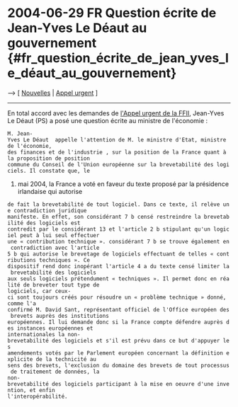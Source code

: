 # 2004-06-29 FR Question écrite de Jean-Yves Le Déaut au gouvernement {#fr_question_écrite_de_jean_yves_le_déaut_au_gouvernement}

\--\> \[ [ Nouvelles](SwpatcninoFr "wikilink") \| [ Appel
urgent](LtrCons0406Fr "wikilink") \]

------------------------------------------------------------------------

En total accord avec les demandes de [ l\'Appel urgent de la
FFII](LtrCons0406Fr "wikilink"), Jean-Yves Le Déaut (PS) a posé une
question écrite au ministre de l\'économie :

`M. Jean-Yves Le Déaut  appelle l'attention de M. le ministre d'Etat, ministre de l'économie,`\
`des finances et de l'industrie , sur la position de la France quant à la proposition de position`\
`commune du Conseil de l'Union européenne sur la brevetabilité des logiciels. Il constate que, le`

1.  mai 2004, la France a voté en faveur du texte proposé par la
    présidence irlandaise qui autorise

`de fait la brevetabilité de tout logiciel. Dans ce texte, il relève une contradiction juridique`\
`manifeste. En effet, son considérant 7 b censé restreindre la brevetabilité des logiciels est`\
`contredit par le considérant 13 et l'article 2 b stipulant qu'un logiciel peut à lui seul effectuer`\
`une « contribution technique ». considérant 7 b se trouve également en contradiction avec l'article`\
`5 b qui autorise le brevetage de logiciels effectuant de telles « contributions techniques ». Ce`\
`dispositif rend donc inopérant l'article 4 a du texte censé limiter la brevetabilité des logiciels`\
`aux seuls logiciels prétendument « techniques ». Il permet donc en réalité de breveter tout type de`\
`logiciels, car ceux-ci sont toujours créés pour résoudre un « problème technique » donné, comme l'a`\
`confirmé M. David Sant, représentant officiel de l'Office européen des brevets auprès des institutions`\
`européennes. Il lui demande donc si la France compte défendre auprès des instances européennes et`\
`internationales la non-brevetabilité des logiciels et s'il est prévu dans ce but d'appuyer les`\
`amendements votés par le Parlement européen concernant la définition explicite de la technicité au`\
`sens des brevets, l'exclusion du domaine des brevets de tout processus de traitement de données, la`\
`non-brevetabilité des logiciels participant à la mise en oeuvre d'une invention, et enfin`\
`l'interopérabilité.`
